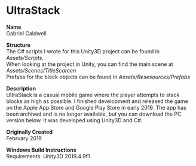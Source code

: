 # UltraStack
**Name** \
Gabriel Caldwell

**Structure** \
The C# scripts I wrote for this Unity3D project can be found in *Assets/Scripts*. \
When looking at the project in Unity, you can find the main scene at *Assets/Scenes/TitleScareen* \
Prefabs for the block objects can be found in *Assets/Resesources/Prefabs*

**Description** \
UltraStack is a casual mobile game where the player attempts to stack blocks as high as possible. I finished development and released the game on the Apple App Store and Google Play Store in early 2019. The app has been archived and is no longer available, but you can download the PC version below. It was developed using Unity3D and C#. 

**Originally Created** \
February 2019

**Windows Build Instructions** \
Requirements: Unity3D 2019.4.9f1
